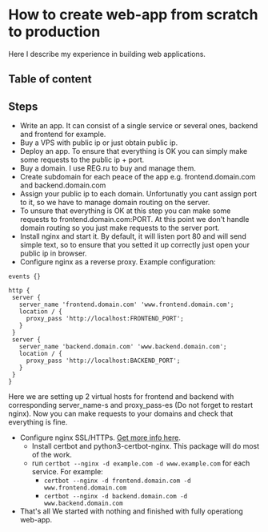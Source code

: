 # How to create web-app from scratch to production
Here I describe my experience in building web applications.

## Table of content

## Steps
 - Write an app. It can consist of a single service or several ones, backend and frontend for example.
 - Buy a VPS with public ip or just obtain public ip.
 - Deploy an app. To ensure that everything is OK you can simply make some requests to the public ip + port.
 - Buy a domain. I use REG.ru to buy and manage them.
 - Create subdomain for each peace of the app e.g. frontend.domain.com and backend.domain.com
 - Assign your public ip to each domain. Unfortunatly you cant assign port to it, so we have to manage domain routing on the server.
 - To unsure that everything is OK at this step you can make some requests to frontend.domain.com:PORT. 
 At this point we don't handle domain routing so you just make requests to the server port.
 - Install nginx and start it. By default, it will listen port 80 and will send simple text, 
 so to ensure that you setted it up correctly just open your public ip in browser.
 - Configure nginx as a reverse proxy. Example configuration:
 ```nginx
 events {}
 
 http {
  server {
    server_name 'frontend.domain.com' 'www.frontend.domain.com';
    location / {
      proxy_pass 'http://localhost:FRONTEND_PORT';
    }
  }
  server {
    server_name 'backend.domain.com' 'www.backend.domain.com';
    location / {
      proxy_pass 'http://localhost:BACKEND_PORT';
    }
  }
 }
 ```
 Here we are setting up 2 virtual hosts for frontend and backend with corresponding server_name-s and proxy_pass-es (Do not forget to restart nginx). 
 Now you can make requests to your domains and check that everything is fine.
 - Configure nginx SSL/HTTPs. 
 [Get more info here](https://www.digitalocean.com/community/tutorials/how-to-secure-nginx-with-let-s-encrypt-on-ubuntu-20-04).
   - Install certbot and python3-certbot-nginx. This package will do most of the work.
   - run `certbot --nginx -d example.com -d www.example.com` for each service. For example:
     - `certbot --nginx -d frontend.domain.com -d www.frontend.domain.com`
     - `certbot --nginx -d backend.domain.com -d www.backend.domain.com`
 - That's all
We started with nothing and finished with fully operationg web-app.
